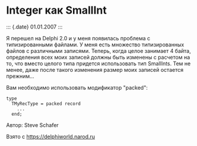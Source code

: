 Integer как SmallInt
====================

::: {.date}
01.01.2007
:::

Я перешел на Delphi 2.0 и у меня появилась проблема с типизированными
файлами. У меня есть множество типизированных файлов с различными
записями. Теперь, когда целое занимает 4 байта, определения всех моих
записей должны быть изменены с расчетом на то, что вместо целого типа
придется использовать тип SmallInts. Тем не менее, даже после такого
изменения размер моих записей остается прежним\...

Вам необходимо использовать модификатор \"packed\":

    type
      TMyRecType = packed record
        ...
      end;

Автор: Steve Schafer

Взято с <https://delphiworld.narod.ru>
